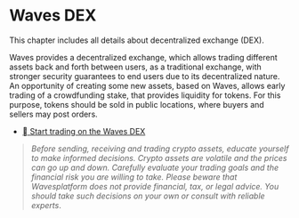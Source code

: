 # Waves DEX

This chapter includes all details about decentralized exchange \(DEX\).

Waves provides a decentralized exchange, which allows trading different assets back and forth between users, as a traditional exchange, with stronger security guarantees to end users due to its decentralized nature. An opportunity of creating some new assets, based on Waves, allows early trading of a crowdfunding stake, that provides liquidity for tokens. For this purpose, tokens should be sold in public locations, where buyers and sellers may post orders.

* [ Start trading on the Waves DEX](waves-dex/start-trading-on-the-waves-dex.md)

> *Before sending, receiving and trading crypto assets, educate yourself to make informed decisions. Crypto assets are volatile and the prices can go up and down. Carefully evaluate your trading goals and the financial risk you are willing to take.
Please beware that Wavesplatform does not provide financial, tax, or legal advice. You should take such decisions on your own or consult with reliable experts*.
